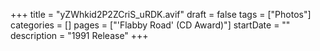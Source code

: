 +++
title = "yZWhkid2P2ZCriS_uRDK.avif"
draft = false
tags = ["Photos"]
categories = []
pages = ["'Flabby Road' (CD Award)"]
startDate = ""
description = "1991 Release"
+++
